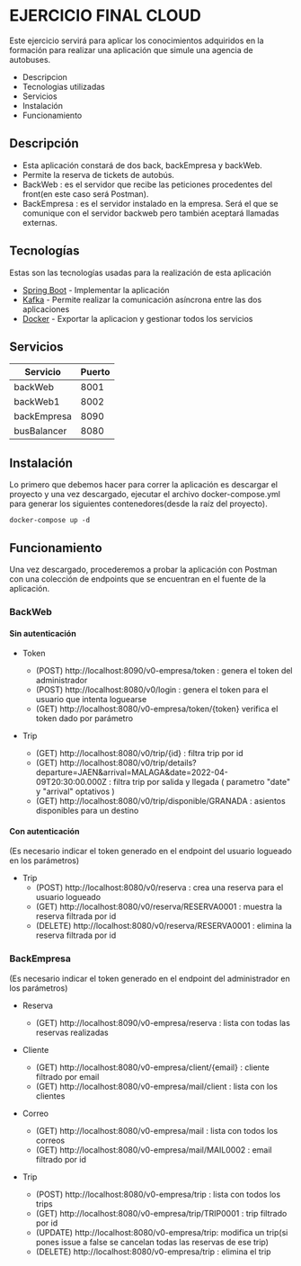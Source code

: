 # EJERCICIO FINAL CLOUD

Este ejercicio servirá para aplicar los conocimientos adquiridos en la formación para realizar una aplicación que simule una agencia de autobuses.

- Descripcion
- Tecnologias utilizadas
- Servicios
- Instalación
- Funcionamiento

## Descripción

- Esta aplicación constará de dos back, backEmpresa y backWeb.
- Permite la reserva de tickets de autobús.
- BackWeb : es el servidor que recibe las peticiones procedentes del front(en este caso será Postman).
- BackEmpresa : es el servidor instalado en la empresa. Será el que se comunique con el servidor backweb pero también aceptará llamadas externas.


## Tecnologías

Estas son las tecnologías usadas para la realización de esta aplicación

- [Spring Boot](https://spring.io/projects/spring-boot) - Implementar la aplicación
- [Kafka](https://kafka.apache.org/) - Permite realizar la comunicación asíncrona entre las dos aplicaciones
- [Docker](https://www.docker.com/) - Exportar la aplicacion y gestionar todos los servicios

## Servicios


| Servicio | Puerto |
| ------------- | ------------- |
| backWeb  | 8001 |
| backWeb1  | 8002 |
| backEmpresa  | 8090 |
| busBalancer  | 8080 |

## Instalación

Lo primero que debemos hacer para correr la aplicación es descargar el proyecto y una vez descargado, ejecutar el archivo docker-compose.yml para generar los siguientes contenedores(desde la raíz del proyecto).
```
docker-compose up -d
```


## Funcionamiento

Una vez descargado, procederemos a probar la aplicación con Postman con una colección de endpoints que se encuentran en el fuente de la aplicación.

  
### BackWeb

#### Sin autenticación
* Token
  - (POST) http://localhost:8090/v0-empresa/token : genera el token del administrador
  - (POST) http://localhost:8080/v0/login : genera el token para el usuario que intenta loguearse
  - (GET)  http://localhost:8080/v0-empresa/token/{token} verifica el token dado por parámetro

* Trip
  - (GET) http://localhost:8080/v0/trip/{id} : filtra trip por id
  - (GET) http://localhost:8080/v0/trip/details?departure=JAEN&arrival=MALAGA&date=2022-04-09T20:30:00.000Z : filtra trip por salida y llegada ( parametro "date" y "arrival" optativos )
  - (GET) http://localhost:8080/v0/trip/disponible/GRANADA : asientos disponibles para un destino

#### Con autenticación
(Es necesario indicar el token generado en el endpoint del usuario logueado en los parámetros)
* Trip
  - (POST) http://localhost:8080/v0/reserva : crea una reserva para el usuario logueado
  - (GET)  http://localhost:8080/v0/reserva/RESERVA0001 : muestra la reserva filtrada por id
  - (DELETE) http://localhost:8080/v0/reserva/RESERVA0001 : elimina la reserva filtrada por id

### BackEmpresa
(Es necesario indicar el token generado en el endpoint del administrador en los parámetros)
* Reserva
  - (GET) http://localhost:8090/v0-empresa/reserva : lista con todas las reservas realizadas

* Cliente
  - (GET) http://localhost:8080/v0-empresa/client/{email} : cliente filtrado por email
  - (GET) http://localhost:8080/v0-empresa/mail/client : lista con los clientes

* Correo
  - (GET) http://localhost:8080/v0-empresa/mail : lista con todos los correos
  - (GET) http://localhost:8080/v0-empresa/mail/MAIL0002 : email filtrado por id

* Trip
  - (POST) http://localhost:8080/v0-empresa/trip : lista con todos los trips
  - (GET) http://localhost:8080/v0-empresa/trip/TRIP0001 : trip filtrado por id
  - (UPDATE) http://localhost:8080/v0-empresa/trip: modifica un trip(si pones issue a false se cancelan todas las reservas de ese trip)
  - (DELETE) http://localhost:8080/v0-empresa/trip : elimina el trip
